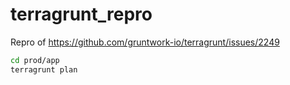 # terragrunt_repro

Repro of https://github.com/gruntwork-io/terragrunt/issues/2249

```bash
cd prod/app
terragrunt plan
```
